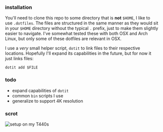 ### installation

You'll need to clone this repo to some directory that is **not** `$HOME`, I like to use `.dotfiles`. The files are structured in the same manner as they would sit in your `$HOME` directory without the typical `.` prefix, just to make them slightly easier to navigate. I've somewhat tested these with both OSX and Arch Linux, but only some of these dotfiles are relevant in OSX.

I use a _very_ small helper script, `dotit` to link files to their respective locations. Hopefully I'll expand its capabilities in the future, but for now it just links files:

`dotit add $FILE`


### todo

- expand capabilities of `dotit`
- common `bin` scripts I use
- generalize to support 4K resolution


### scrot

![setup on my T440s](https://i.imgur.com/BCUvE3U.png)

